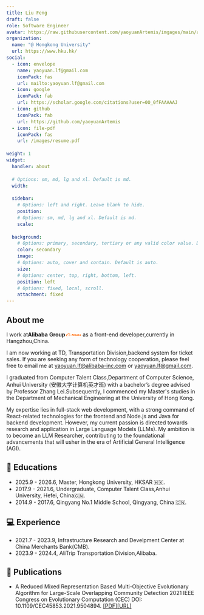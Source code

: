 ```yaml
---
title: Liu Feng
draft: false
role: Software Engineer
avatar: https://raw.githubusercontent.com/yaoyuanArtemis/imgages/main/avatar.png
organization:
  name: "@ Hongkong University"
  url: https://www.hku.hk/
social:
  - icon: envelope
    name: yaoyuan.lf@gmail.com
    iconPack: fas
    url: mailto:yaoyuan.lf@gmail.com
  - icon: google
    iconPack: fab
    url: https://scholar.google.com/citations?user=0O_0fFAAAAAJ
  - icon: github
    iconPack: fab
    url: https://github.com/yaoyuanArtemis
  - icon: file-pdf
    iconPack: fas
    url: /images/resume.pdf

weight: 1
widget:
  handler: about

  # Options: sm, md, lg and xl. Default is md.
  width:

  sidebar:
    # Options: left and right. Leave blank to hide.
    position: 
    # Options: sm, md, lg and xl. Default is md.
    scale: 
  
  background:
    # Options: primary, secondary, tertiary or any valid color value. Default is primary.
    color: secondary
    image:
    # Options: auto, cover and contain. Default is auto.
    size:
    # Options: center, top, right, bottom, left.
    position: left
    # Options: fixed, local, scroll.
    attachment: fixed
---
```


## About me

I work at<strong>Alibaba</strong> <strong>Group</strong><img src='https://raw.githubusercontent.com/yaoyuanArtemis/imgages/main/alibaba_logo.png' style='width: 3em;display: inline;margin-top:0;margin-bottom:0'> as a front-end developer,currently in Hangzhou,China.

I am now working at TD, Transportation Division,backend system for ticket sales. If you are seeking any form of technology cooperation, please feel free to email me at yaoyuan.lf@alibaba-inc.com or yaoyuan.lf@gmail.com.

I graduated from Computer Talent Class,Department of Computer Science, Anhui University (安徽大学计算机英才班) with a bachelor’s degree advised by Professor Zhang Lei.Subsequently, I commenced my Master's studies in the Department of Mechanical Engineering at the University of Hong Kong.

My expertise lies in full-stack web development, with a strong command of React-related technologies for the frontend and Node.js and Java for backend development. However, my current passion is directed towards research and application in Large Language Models (LLMs). My ambition is to become an LLM Researcher, contributing to the foundational advancements that will usher in the era of Artificial General Intelligence (AGI).

## 📖 Educations

- 2025.9 - 2026.6, Master, Hongkong University, HKSAR 🇭🇰.
- 2017.9 - 2021.6, Undergraduate, Computer Talent Class,Anhui University, Hefei, China🇨🇳.
- 2014.9 - 2017.6, Qingyang No.1 Middle School, Qingyang, China 🇨🇳.

## 💻 Experience
- 2021.7 - 2023.9, Infrastructure Research and Develpment Center at China Merchants Bank(CMB).
- 2023.9 - 2024.4, AliTrip Transportation Division,Alibaba.

## 📝 Publications
- A Reduced Mixed Representation Based Multi-Objective Evolutionary Algorithm for Large-Scale Overlapping Community Detection 2021 IEEE Congress on Evolutionary Computation (CEC) DOI: 10.1109/CEC45853.2021.9504894. [\[PDF\]](mypapaers/CEC2021_MOE.pdf)[\[URL\]](https://scholar.google.com.hk/citations?view_op=view_citation&hl=zh-CN&user=0O_0fFAAAAAJ&citation_for_view=0O_0fFAAAAAJ:u5HHmVD_uO8C)